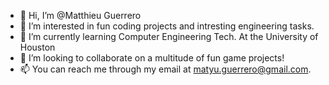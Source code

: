 - 👋 Hi, I’m @Matthieu Guerrero
- 👀 I’m interested in fun coding projects and intresting engineering tasks.
- 🌱 I’m currently learning Computer Engineering Tech. At the University of Houston
- 💞️ I’m looking to collaborate on a multitude of fun game projects!
- 📫 You can reach me through my email at matyu.guerrero@gmail.com.

<!---
mattyb5959/mattyb5959 is a ✨ special ✨ repository because its `README.md` (this file) appears on your GitHub profile.
You can click the Preview link to take a look at your changes.
--->
